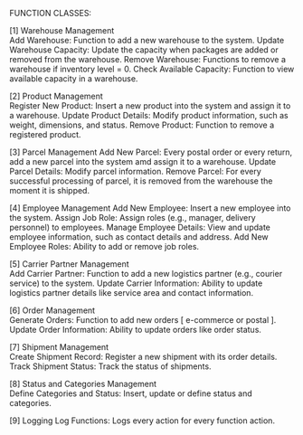 FUNCTION CLASSES:

[1] Warehouse Management  
       Add Warehouse: Function to add a new warehouse to the system.
       Update Warehouse Capacity: Update the capacity when packages are added or removed from the warehouse.
       Remove Warehouse: Functions to remove a warehouse if inventory level = 0.
       Check Available Capacity: Function to view available capacity in a warehouse.

[2] Product Management  
       Register New Product: Insert a new product into the system and assign it to a warehouse.
       Update Product Details: Modify product information, such as weight, dimensions, and status.
       Remove Product: Function to remove a registered product.

[3] Parcel Management
       Add New Parcel: Every postal order or every return, add a new parcel into the system amd assign it to a warehouse.
       Update Parcel Details: Modify parcel information. 
       Remove Parcel: For every successful processing of parcel, it is removed from the warehouse the moment it is shipped.

[4] Employee Management
       Add New Employee: Insert a new employee into the system.
       Assign Job Role: Assign roles (e.g., manager, delivery personnel) to employees.
       Manage Employee Details: View and update employee information, such as contact details and address.
       Add New Employee Roles: Ability to add or remove job roles.

[5] Carrier Partner Management  
       Add Carrier Partner: Function to add a new logistics partner (e.g., courier service) to the system.
       Update Carrier Information: Ability to update logistics partner details like service area and contact information.

[6] Order Management  
       Generate Orders: Function to add new orders [ e-commerce or postal ].
       Update Order Information: Ability to update orders like order status.

[7] Shipment Management  
       Create Shipment Record: Register a new shipment with its order details.
       Track Shipment Status: Track the status of shipments.

[8] Status and Categories Management  
       Define Categories and Status: Insert, update or define status and categories.
       
[9] Logging
       Log Functions: Logs every action for every function action.
